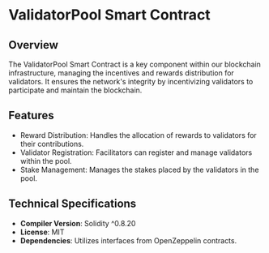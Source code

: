 # ValidatorPool Smart Contract

## Overview
The ValidatorPool Smart Contract is a key component within our blockchain infrastructure, managing the incentives and rewards distribution for validators. It ensures the network's integrity by incentivizing validators to participate and maintain the blockchain.

## Features
- Reward Distribution: Handles the allocation of rewards to validators for their contributions.
- Validator Registration: Facilitators can register and manage validators within the pool.
- Stake Management: Manages the stakes placed by the validators in the pool.

## Technical Specifications
- **Compiler Version**: Solidity ^0.8.20
- **License**: MIT
- **Dependencies**: Utilizes interfaces from OpenZeppelin contracts.
